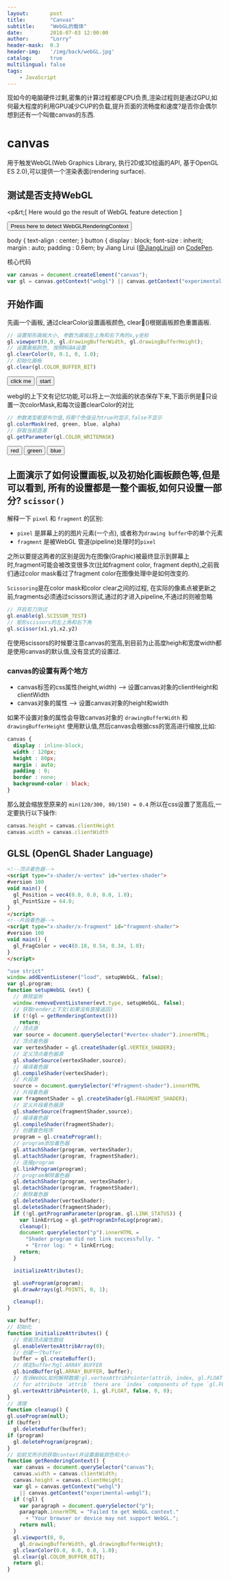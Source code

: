 ```yaml
---
layout:       post
title:        "Canvas"
subtitle:     "WebGL的载体"
date:         2018-07-03 12:00:00
author:       "Lorry"
header-mask:  0.3
header-img:   '/img/back/webGL.jpg'
catalog:      true
multilingual: false
tags:
    - JavaScript
---
```


现如今的电脑硬件过剩,密集的计算过程都是CPU负责,渲染过程则是通过GPU,如何最大程度的利用GPU减少CUP的负载,提升页面的流畅度和速度?是否你会偶尔想到还有一个叫做canvas的东西.

# canvas 
用于触发WebGL(Web Graphics Library, 执行2D或3D绘画的API, 基于OpenGL ES 2.0),可以提供一个渲染表面(rendering surface).

## 测试是否支持WebGL

<p data-height="157" data-theme-id="0" data-slug-hash="RJmZZe" data-default-tab="result" data-user="JiangLiruii" data-embed-version="2" data-pen-title="
<p>[ Here would go the result of WebGL feature detection ]</p>
<button>Press here to detect WebGLRenderingContext</button>


body {
  text-align : center;
}
button {
  display : block;
  font-size : inherit;
  margin : auto;
  padding : 0.6em;
" class="codepen">See the Pen <a href="https://codepen.io/JiangLiruii/pen/RJmZZe/">
&lt;p&rt;[ Here would go the result of WebGL feature detection ]</p>
<button>Press here to detect WebGLRenderingContext</button>


body {
  text-align : center;
}
button {
  display : block;
  font-size : inherit;
  margin : auto;
  padding : 0.6em;
</a> by Jiang Lirui (<a href="https://codepen.io/JiangLiruii">@JiangLiruii</a>) on <a href="https://codepen.io">CodePen</a>.</p>
<script async src="https://static.codepen.io/assets/embed/ei.js"></script>

核心代码
```js
var canvas = document.createElement("canvas");
var gl = canvas.getContext("webgl") || canvas.getContext("experimental-webgl");
```

## 开始作画
先画一个画板, 通过clearColor设置画板颜色, clear()根据画板颜色重置画板.
```js
// 设置矩形画板大小, 参数为画板左上角和右下角的x,y坐标
gl.viewport(0,0, gl.drawingBufferWidth, gl.drawingBufferHeight);
// 设置画板颜色, 按照RGBA设置
gl.clearColor(0, 0.1, 0, 1.0);
// 初始化画板
gl.clear(gl.COLOR_BUFFER_BIT)
```
<canvas id='canvas1'></canvas>
<button id='canvas1button'>click me</button>
<button id='canvas1button2'>start</button>
<script>
  const canvas = document.querySelector('#canvas1');
  const gl = canvas.getContext('webgl');
  const button1 = document.querySelector('#canvas1button');
  const button2 = document.querySelector('#canvas1button2');
  gl.viewport(0,0, gl.drawingBufferWidth, gl.drawingBufferHeight);
  gl.clearColor(0, 0.5, 0, 1.0);
  gl.clear(gl.COLOR_BUFFER_BIT)
  function switch_color() {
    gl.clearColor(Math.random(),Math.random(),Math.random(),1.0);
    gl.clear(gl.COLOR_BUFFER_BIT)
  }
  let change_or_not = false;
  let a;
  function switch_color_forever() {
    change_or_not = !change_or_not;
    change_or_not ? button2.textContent = 'stop' : button2.textContent = 'start';
    if (change_or_not) {
      a = setInterval(switch_color, 500);
    } else {
      a ? clearInterval(a) : '';
    }
  }
  button1.addEventListener('click', switch_color);
  button2.addEventListener('click', switch_color_forever);
</script>

webgl的上下文有记忆功能,可以将上一次绘画的状态保存下来,下面示例是只设置一次colorMask,和每次设置clearColor的对比
```js
// 参数类型都是布尔值,将那个色值设为true时显示,false不显示
gl.colorMask(red, green, blue, alpha)
// 获取当前遮罩
gl.getParameter(gl.COLOR_WRITEMASK)
````
<canvas id='canvas2'></canvas>
<div id='canvasButtons'>
<button>red</button>
<button>green</button>
<button>blue</button>
</div>
<script>
  const canvas2 = document.querySelector('#canvas2');
  const gl2 = canvas2.getContext('webgl');
  gl2.viewport(0,0, gl2.drawingBufferWidth, gl2.drawingBufferHeight);
  gl2.clearColor(0, 0.5, 0, 1.0);
  gl2.clear(gl2.COLOR_BUFFER_BIT);
  const buttons2 = document.querySelector('#canvasButtons');
  let mask = [true, true, true];
  function getMaskColor(e) {
    switch (e.target.innerText) {
      case 'red':
      mask[0] = !mask[0];
      break;
      case 'green':
      mask[1] = !mask[1];
      break;
      case 'blue':
      mask[2] = !mask[2];
      break;
    }
    const buttons = document.querySelector('#canvasButtons button');
    gl2.colorMask(mask[0], mask[1], mask[2], true);
  }
  function setColor(){
    gl2.clearColor(Math.random(),Math.random(),Math.random(),1.0);
    gl2.clear(gl.COLOR_BUFFER_BIT)
  }
  setInterval(setColor, 1000);
  buttons2.addEventListener('click',getMaskColor);
</script>

## 上面演示了如何设置画板,以及初始化画板颜色等,但是可以看到, 所有的设置都是一整个画板,如何只设置一部分? `scissor()`

解释一下 `pixel` 和 `fragment` 的区别:

- `pixel` 是屏幕上的的图片元素(一个点), 或者称为`drawing buffer`中的单个元素
- `fragment` 是被WebGL 管道(pipeline)处理时的`pixel`

之所以要提这两者的区别是因为在图像(Graphic)被最终显示到屏幕上时,fragment可能会被改变很多次(比如fragment color, fragment depth),之前我们通过color mask看过了fragment color在图像处理中是如何改变的.

`Scissoring`是在color mask和color clear之间的过程, 在实际的像素点被更新之前,fragments必须通过scissors测试,通过的才进入pipeline,不通过的则被忽略

```js
// 开启剪刀测试
gl.enable(gl.SCISSOR_TEST)
// 矩形scissors的左上角和右下角
gl.scissor(x1,y1,x2,y2)
```
在使用scissors的时候要注意canvas的宽高,到目前为止高度heigh和宽度width都是使用canvas的默认值,没有显式的设置过.

### canvas的设置有两个地方

- canvas标签的css属性(height,width) --> 设置canvas对象的clientHeight和clientWidth
- canvas对象的属性 --> 设置canvas对象的height和width

如果不设置对象的属性会导致canvas对象的 `drawingBufferWidth` 和 `drawingBufferHeight` 使用默认值,然后canvas会根据css的宽高进行缩放,比如:
```css
canvas {
  display : inline-block;
  width : 120px;
  height : 80px;
  margin : auto;
  padding : 0;
  border : none;
  background-color : black;
}
```
那么就会缩放至原来的 `min(120/300, 80/150) = 0.4`
所以在css设置了宽高后,一定要执行以下操作:

```js
canvas.height = canvas.clientHeight
canvas.width = canvas.clientWidth
```

## GLSL (OpenGL Shader Language)

```html
<!--顶点着色器-->
<script type="x-shader/x-vertex" id="vertex-shader">
#version 100
void main() {
  gl_Position = vec4(0.0, 0.0, 0.0, 1.0);
  gl_PointSize = 64.0;
}
</script>
<!--片段着色器-->
<script type="x-shader/x-fragment" id="fragment-shader">
#version 100
void main() {
  gl_FragColor = vec4(0.18, 0.54, 0.34, 1.0);
}
</script>
```
```js
"use strict"
window.addEventListener("load", setupWebGL, false);
var gl,program;
function setupWebGL (evt) {
  // 移除监听
  window.removeEventListener(evt.type, setupWebGL, false);
  // 获取render上下文(如果没有直接返回)
  if (!(gl = getRenderingContext()))
    return;
  // 顶点源
  var source = document.querySelector("#vertex-shader").innerHTML;
  // 顶点着色器
  var vertexShader = gl.createShader(gl.VERTEX_SHADER);
  // 定义顶点着色器源
  gl.shaderSource(vertexShader,source);
  // 编译着色器
  gl.compileShader(vertexShader);
  // 片段源
  source = document.querySelector("#fragment-shader").innerHTML
  // 片段着色器
  var fragmentShader = gl.createShader(gl.FRAGMENT_SHADER);
  // 定义片段着色器源
  gl.shaderSource(fragmentShader,source);
  // 编译着色器
  gl.compileShader(fragmentShader);
  // 创建着色程序
  program = gl.createProgram();
  // program添加着色器
  gl.attachShader(program, vertexShader);
  gl.attachShader(program, fragmentShader);
  // 连接program
  gl.linkProgram(program);
  // program解除着色器
  gl.detachShader(program, vertexShader);
  gl.detachShader(program, fragmentShader);
  // 删除着色器
  gl.deleteShader(vertexShader);
  gl.deleteShader(fragmentShader);
  if (!gl.getProgramParameter(program, gl.LINK_STATUS)) {
    var linkErrLog = gl.getProgramInfoLog(program);
    cleanup();
    document.querySelector("p").innerHTML =
      "Shader program did not link successfully. "
      + "Error log: " + linkErrLog;
    return;
  }

  initializeAttributes();

  gl.useProgram(program);
  gl.drawArrays(gl.POINTS, 0, 1);

  cleanup();
}

var buffer;
// 初始化
function initializeAttributes() {
  // 使能顶点属性数组
  gl.enableVertexAttribArray(0);
  // 创建一个buffer
  buffer = gl.createBuffer();
  // 绑定buffer为gl.ARRAY_BUFFER
  gl.bindBuffer(gl.ARRAY_BUFFER, buffer);
  // 告诉WebGL如何解释数据:gl.vertexAttribPointer(attrib, index, gl.FLOAT, false, stride, offset);
  // for attribute `attrib` there are `index` components of type `gl.FLOAT` that are `not normalized` starting at `offset` and `stride` apart in the currently bound gl.ARRAY_BUFFER.
  gl.vertexAttribPointer(0, 1, gl.FLOAT, false, 0, 0);
}
// 清理
function cleanup() {
gl.useProgram(null);
if (buffer)
  gl.deleteBuffer(buffer);
if (program)
  gl.deleteProgram(program);
}
// 如前文所示的获取context并设置画板颜色和大小
function getRenderingContext() {
  var canvas = document.querySelector("canvas");
  canvas.width = canvas.clientWidth;
  canvas.height = canvas.clientHeight;
  var gl = canvas.getContext("webgl")
    || canvas.getContext("experimental-webgl");
  if (!gl) {
    var paragraph = document.querySelector("p");
    paragraph.innerHTML = "Failed to get WebGL context."
      + "Your browser or device may not support WebGL.";
    return null;
  }
  gl.viewport(0, 0,
    gl.drawingBufferWidth, gl.drawingBufferHeight);
  gl.clearColor(0.0, 0.0, 0.0, 1.0);
  gl.clear(gl.COLOR_BUFFER_BIT);
  return gl;
}
```


